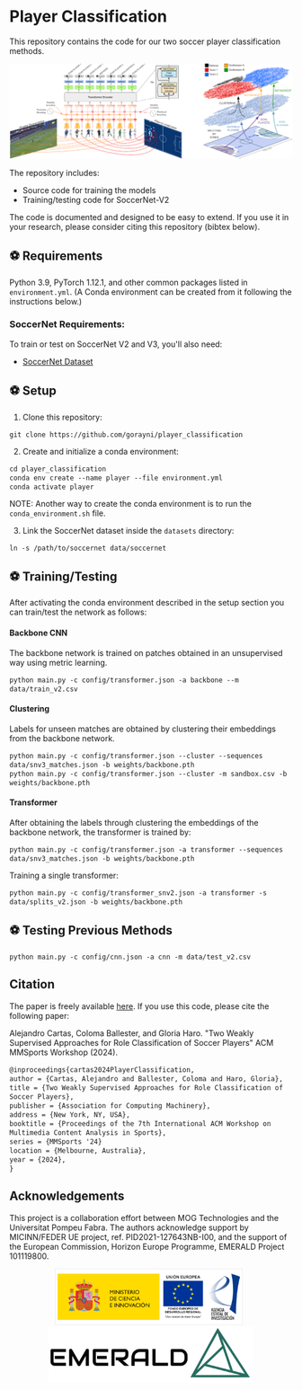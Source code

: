 # Player Classification

This repository contains the code for our two soccer player classification methods.

<p align="center" float="left">
  <img src="assets/pipeline.png" alt="Player classification model" width="980"/>
</p>

The repository includes:
* Source code for training the models
* Training/testing code for SoccerNet-V2

The code is documented and designed to be easy to extend. If you use it in your research, please consider citing this repository (bibtex below).

## ⚽ Requirements
Python 3.9, PyTorch 1.12.1, and other common packages listed in `environment.yml`. (A Conda environment can be created from it following the instructions below.)

### SoccerNet Requirements:

To train or test on SoccerNet V2 and V3, you'll also need:
* [SoccerNet Dataset](https://soccer-net.org/)

## ⚽ Setup

1. Clone this repository:

```shell
git clone https://github.com/gorayni/player_classification
```

2. Create and initialize a conda environment:

```shell
cd player_classification
conda env create --name player --file environment.yml
conda activate player
```

NOTE: Another way to create the conda environment is to run the `conda_environment.sh` file.

3. Link the SoccerNet dataset inside the `datasets` directory:

```shell
ln -s /path/to/soccernet data/soccernet
```

## ⚽ Training/Testing

After activating the conda environment described in the setup section you can train/test the network as follows:

#### Backbone CNN

The backbone network is trained on patches obtained in an unsupervised way using metric learning.

```shell
python main.py -c config/transformer.json -a backbone --m data/train_v2.csv
```

#### Clustering

Labels for unseen matches are obtained by clustering their embeddings from the backbone network.

```shell
python main.py -c config/transformer.json --cluster --sequences data/snv3_matches.json -b weights/backbone.pth
python main.py -c config/transformer.json --cluster -m sandbox.csv -b weights/backbone.pth
```

#### Transformer

After obtaining the labels through clustering the embeddings of the backbone network, the transformer is trained by:

```shell
python main.py -c config/transformer.json -a transformer --sequences data/snv3_matches.json -b weights/backbone.pth
```

Training a single transformer:

```shell
python main.py -c config/transformer_snv2.json -a transformer -s data/splits_v2.json -b weights/backbone.pth
```

## ⚽ Testing Previous Methods

```shell
python main.py -c config/cnn.json -a cnn -m data/test_v2.csv
```

## Citation

The paper is freely available [here](https://dl.acm.org/doi/pdf/10.1145/3689061.3689072). If you use this code, please cite the following paper:

Alejandro Cartas, Coloma Ballester, and Gloria Haro. "Two Weakly Supervised Approaches for Role Classification of Soccer Players" ACM MMSports Workshop (2024).

```
@inproceedings{cartas2024PlayerClassification,
author = {Cartas, Alejandro and Ballester, Coloma and Haro, Gloria},
title = {Two Weakly Supervised Approaches for Role Classification of Soccer Players},
publisher = {Association for Computing Machinery},
address = {New York, NY, USA},
booktitle = {Proceedings of the 7th International ACM Workshop on Multimedia Content Analysis in Sports},
series = {MMSports '24}
location = {Melbourne, Australia},
year = {2024},
}
```

## Acknowledgements

This project is a collaboration effort between MOG Technologies and the Universitat Pompeu Fabra. The authors acknowledge support by MICINN/FEDER UE project, ref. PID2021-127643NB-I00, and the support of the European Commission, Horizon Europe Programme, EMERALD Project 101119800.

<p align="center" float="left">
  <img src="assets/ministerio_logo.png" alt="Ministerio" height="100"/>&nbsp;&nbsp;
  <img src="assets/emerald_logo.png" alt="EMERALD" height="100"/>
</p>
